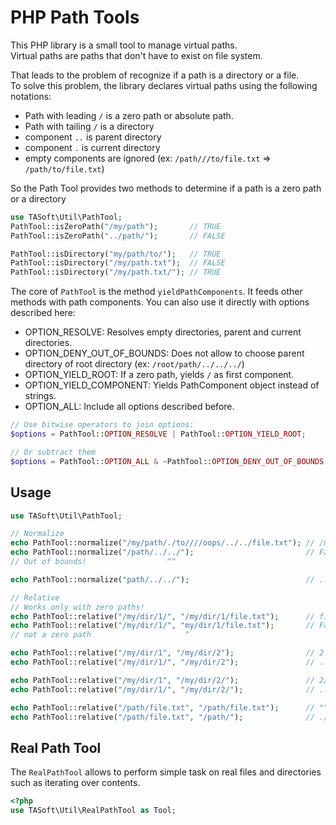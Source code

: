 # PHP Path Tools
This PHP library is a small tool to manage virtual paths.  
Virtual paths are paths that don't have to exist on file system.

That leads to the problem of recognize if a path is a directory or a file.  
To solve this problem, the library declares virtual paths using the following notations:
 - Path with leading `/` is a zero path or absolute path.
 - Path with tailing `/` is a directory
 - component `..` is parent directory
 - component `.` is current directory
 - empty components are ignored (ex: `/path///to/file.txt` => `/path/to/file.txt`)
 
 So the Path Tool provides two methods to determine if a path is a zero path or a directory
 ```php
use TASoft\Util\PathTool;
PathTool::isZeroPath("/my/path");       // TRUE
PathTool::isZeroPath("../path/");       // FALSE

PathTool::isDirectory("my/path/to/");   // TRUE
PathTool::isDirectory("/my/path.txt");  // FALSE
PathTool::isDirectory("/my/path.txt/"); // TRUE
 ```

The core of `PathTool` is the method `yieldPathComponents`. It feeds other methods with path components. You can also use it directly with options described here:

- OPTION_RESOLVE: Resolves empty directories, parent and current directories.
- OPTION_DENY_OUT_OF_BOUNDS: Does not allow to choose parent directory of root directory (ex: `/root/path/../../../`)
- OPTION_YIELD_ROOT: If a zero path, yields `/` as first component.
- OPTION_YIELD_COMPONENT: Yields PathComponent object instead of strings.
- OPTION_ALL: Include all options described before.

```php
// Use bitwise operators to join options:
$options = PathTool::OPTION_RESOLVE | PathTool::OPTION_YIELD_ROOT;

// Or subtract them
$options = PathTool::OPTION_ALL & ~PathTool::OPTION_DENY_OUT_OF_BOUNDS & ~PathTool::OPTION_YIELD_ROOT;
```
## Usage
```php
use TASoft\Util\PathTool;

// Normalize
echo PathTool::normalize("/my/path/./to////oops/../../file.txt"); // /my/path/file.txt
echo PathTool::normalize("/path/../../");                         // Fails!
// Out of bounds!                  ^^

echo PathTool::normalize("path/../../");                          // ../

// Relative
// Works only with zero paths!
echo PathTool::relative("/my/dir/1/", "/my/dir/1/file.txt");      // file.txt
echo PathTool::relative("/my/dir/1/", "my/dir/1/file.txt");       // Fails!
// not a zero path                     ^

echo PathTool::relative("/my/dir/1", "/my/dir/2");                // 2 (because /my/dir/1 is a file)
echo PathTool::relative("/my/dir/1/", "/my/dir/2");               // ../2

echo PathTool::relative("/my/dir/1", "/my/dir/2/");               // 2/
echo PathTool::relative("/my/dir/1/", "/my/dir/2/");              // ../2/

echo PathTool::relative("/path/file.txt", "/path/file.txt");      // ""
echo PathTool::relative("/path/file.txt", "/path/");              // ./
```


## Real Path Tool
The ```RealPathTool``` allows to perform simple task on real files and directories such as iterating over contents.

````php
<?php
use TASoft\Util\RealPathTool as Tool;


````